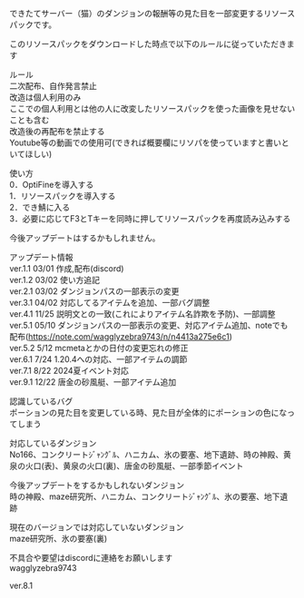 できたてサーバー（猫）のダンジョンの報酬等の見た目を一部変更するリソースパックです。  

このリソースパックをダウンロードした時点で以下のルールに従っていただきます  

ルール  
二次配布、自作発言禁止  
改造は個人利用のみ  
ここでの個人利用とは他の人に改変したリソースパックを使った画像を見せないことも含む  
改造後の再配布を禁止する  
Youtube等の動画での使用可(できれば概要欄にリソパを使っていますと書いといてほしい)  

使い方  
0．OptiFineを導入する  
1．リソースパックを導入する  
2．でき鯖に入る  
3．必要に応じてF3とTキーを同時に押してリソースパックを再度読み込みする  

今後アップデートはするかもしれません。  

アップデート情報  
ver.1.1 03/01 作成,配布(discord)  
ver.1.2 03/02 使い方追記  
ver.2.1 03/02 ダンジョンパスの一部表示の変更  
ver.3.1 04/02 対応してるアイテムを追加、一部バグ調整  
ver.4.1 11/25 説明文との一致(これによりアイテム名詐欺を予防)、一部調整  
ver.5.1 05/10 ダンジョンパスの一部表示の変更、対応アイテム追加、noteでも配布(https://note.com/wagglyzebra9743/n/n4413a275e6c1)  
ver.5.2 5/12 mcmetaとかの日付の変更忘れの修正  
ver.6.1 7/24 1.20.4への対応、一部アイテムの調節  
ver.7.1 8/22 2024夏イベント対応  
ver.9.1 12/22 唐金の砂風艇、一部アイテム追加  

認識しているバグ  
ポーションの見た目を変更している時、見た目が全体的にポーションの色になってしまう  

対応しているダンジョン  
No166、コンクリートｼﾞｬﾝｸﾞﾙ、ハニカム、氷の要塞、地下遺跡、時の神殿、黄泉の火口(表)、黄泉の火口(裏)、唐金の砂風艇、一部季節イベント  

今後アップデートをするかもしれないダンジョン  
時の神殿、maze研究所、ハニカム、コンクリートｼﾞｬﾝｸﾞﾙ、氷の要塞、地下遺跡  

現在のバージョンでは対応していないダンジョン  
maze研究所、氷の要塞(裏)  

不具合や要望はdiscordに連絡をお願いします  
wagglyzebra9743  

ver.8.1
